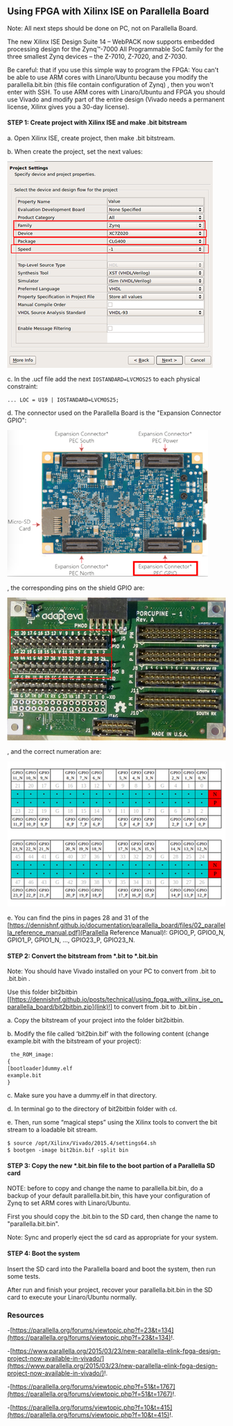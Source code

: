 
## Using FPGA with Xilinx ISE on Parallella Board ##

Note: All next steps should be done on PC, not on Parallella Board.

The new Xilinx ISE Design Suite 14 – WebPACK now supports embedded processing design for the Zynq™-7000 All Programmable SoC family for the three smallest Zynq devices – the Z-7010, Z-7020, and Z-7030.

Be careful: that if you use this simple way to program the FPGA: You can't be able to use ARM cores with Linaro/Ubuntu because you modify the parallella.bit.bin (this file contain configuration of Zynq) , then you won't enter with SSH. To use ARM cores with Linaro/Ubuntu and FPGA you should use Vivado and modify part of the entire design (Vivado needs a permanent license, Xilinx gives you a 30-day license).

#### STEP 1: Create project with Xilinx ISE and make .bit bitstream ####

a. Open Xilinx ISE, create project, then make .bit bitstream.

b. When create the project, set the next values:

![image](/posts/technical/using_fpga_with_xilinx_ise_on_parallella_board/ProjectSettingsFPGA.png)

c. In the .ucf file add the next ```IOSTANDARD=LVCMOS25``` to each physical constraint:

```
... LOC = U19 | IOSTANDARD=LVCMOS25; 
```

d. The connector used on the Parallella Board is the "Expansion Connector GPIO":

![image](/posts/technical/using_fpga_with_xilinx_ise_on_parallella_board/gpio1.png)

, the corresponding pins on the shield GPIO are:

![image](/posts/technical/using_fpga_with_xilinx_ise_on_parallella_board/gpio2.png)

, and the correct numeration are:

![image](/posts/technical/using_fpga_with_xilinx_ise_on_parallella_board/gpio3.png)

e. You can find the pins in pages 28 and 31 of the [https://dennishnf.github.io/documentation/parallella_board/files/02_parallella_reference_manual.pdf](Parallella Reference Manual)!:  GPIO0_P, GPIO0_N,  GPIO1_P, GPIO1_N, ..., GPIO23_P, GPIO23_N.

#### STEP 2: Convert the bitstream from *.bit to *.bit.bin ####

Note: You should have Vivado installed on your PC to convert from .bit to .bit.bin .

Use this folder bit2bitbin [[https://dennishnf.github.io/posts/technical/using_fpga_with_xilinx_ise_on_parallella_board/bit2bitbin.zip](link)!] to convert from .bit to .bit.bin .

a. Copy the bitstream of your project into the folder bit2bitbin.

b. Modify the file called ‘bit2bin.bif’ with the following content (change example.bit with the bitstream of your project):

```
 the_ROM_image:
{
[bootloader]dummy.elf
example.bit
}
```

c. Make sure you have a dummy.elf in that directory.

d. In terminal go to the directory of bit2bitbin folder with ```cd```.

e. Then, run some “magical steps” using the Xilinx tools to convert the bit stream to a loadable bit stream.

```
$ source /opt/Xilinx/Vivado/2015.4/settings64.sh
$ bootgen -image bit2bin.bif -split bin
```

#### STEP 3: Copy the new *.bit.bin file to the boot partion of a Parallella SD card ####

NOTE: before to copy and change the name to parallella.bit.bin, do a backup of your default parallella.bit.bin, this have your configuration of Zynq to set ARM cores with Linaro/Ubuntu.

First you should copy the .bit.bin to the SD card, then change the name to "parallella.bit.bin".

Note: Sync and properly eject the sd card as appropriate for your system.

#### STEP 4: Boot the system ####

Insert the SD card into the Parallella board and boot the system, then run some tests.

After run and finish your project, recover your parallella.bit.bin in the SD card to execute your Linaro/Ubuntu normally.

### Resources ###

-[https://parallella.org/forums/viewtopic.php?f=23&t=134](https://parallella.org/forums/viewtopic.php?f=23&t=134)!.

-[https://www.parallella.org/2015/03/23/new-parallella-elink-fpga-design-project-now-available-in-vivado/](https://www.parallella.org/2015/03/23/new-parallella-elink-fpga-design-project-now-available-in-vivado/)!.

-[https://parallella.org/forums/viewtopic.php?f=51&t=1767](https://parallella.org/forums/viewtopic.php?f=51&t=1767)!.

-[https://parallella.org/forums/viewtopic.php?f=10&t=415](https://parallella.org/forums/viewtopic.php?f=10&t=415)!.


